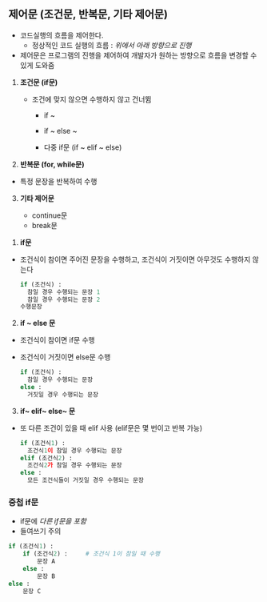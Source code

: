 ## 제어문 (조건문, 반복문, 기타 제어문)

* 코드실행의 흐름을 제어한다.
  * 정상적인 코드 실행의 흐름 : _위에서 아래 방향으로 진행_
* 제어문은 프로그램의 진행을 제어하여 개발자가 원하는 방향으로 흐름을 변경할 수 있게 도와줌



1. __조건문 (if문)__

   * 조건에 맞지 않으면 수행하지 않고 건너뜀

     * if ~

     * if ~ else ~

     * 다중 if문 (if ~ elif ~ else)

       

2.  __반복문 (for, while문)__

   * 특정 문장을 반복하여 수행

     

3. __기타 제어문__

   * continue문
   * break문



1) 	__if문__

* 조건식이 참이면 주어진 문장을 수행하고, 조건식이 거짓이면 아무것도 수행하지 않는다

  ```python
  if (조건식) :
  	참일 경우 수행되는 문장 1
  	참일 경우 수행되는 문장 2
  수행문장
  ```



2)   __if ~ else 문__

* 조건식이 참이면 if문 수행

* 조건식이 거짓이면 else문 수행

  ```python
  if (조건식) :
  	참일 경우 수행되는 문장
  else :
  	거짓일 경우 수행되는 문장
  ```

  

3)  __if~  elif~  else~ 문__

* 또 다른 조건이 있을 때 elif 사용 (elif문은 몇 번이고 반복 가능)

  ```python
  if (조건식1) :
  	조건식1이 참일 경우 수행되는 문장
  elif (조건식2) :
  	조건식2가 참일 경우 수행되는 문장
  else :
  	모든 조건식들이 거짓일 경우 수행되는 문장
  ```





### 중첩 if문

* if문에 _다른 if문을 포함_
* 들여쓰기 주의

```python
if (조건식1) :
	if (조건식2) :		# 조건식 1이 참일 때 수행
		문장 A
	else :
		문장 B
else :
	문장 C
```

